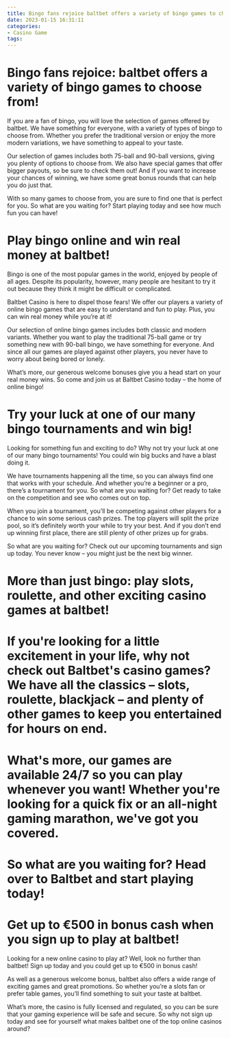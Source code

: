 ```yaml
---
title: Bingo fans rejoice baltbet offers a variety of bingo games to choose from!
date: 2023-01-15 16:31:11
categories:
- Casino Game
tags:
---
```



#  Bingo fans rejoice: baltbet offers a variety of bingo games to choose from!

If you are a fan of bingo, you will love the selection of games offered by baltbet. We have something for everyone, with a variety of types of bingo to choose from. Whether you prefer the traditional version or enjoy the more modern variations, we have something to appeal to your taste.

Our selection of games includes both 75-ball and 90-ball versions, giving you plenty of options to choose from. We also have special games that offer bigger payouts, so be sure to check them out! And if you want to increase your chances of winning, we have some great bonus rounds that can help you do just that.

With so many games to choose from, you are sure to find one that is perfect for you. So what are you waiting for? Start playing today and see how much fun you can have!

#  Play bingo online and win real money at baltbet!

Bingo is one of the most popular games in the world, enjoyed by people of all ages. Despite its popularity, however, many people are hesitant to try it out because they think it might be difficult or complicated.

Baltbet Casino is here to dispel those fears! We offer our players a variety of online bingo games that are easy to understand and fun to play. Plus, you can win real money while you’re at it!

Our selection of online bingo games includes both classic and modern variants. Whether you want to play the traditional 75-ball game or try something new with 90-ball bingo, we have something for everyone. And since all our games are played against other players, you never have to worry about being bored or lonely.

What’s more, our generous welcome bonuses give you a head start on your real money wins. So come and join us at Baltbet Casino today – the home of online bingo!

#  Try your luck at one of our many bingo tournaments and win big!

Looking for something fun and exciting to do? Why not try your luck at one of our many bingo tournaments! You could win big bucks and have a blast doing it.

We have tournaments happening all the time, so you can always find one that works with your schedule. And whether you’re a beginner or a pro, there’s a tournament for you. So what are you waiting for? Get ready to take on the competition and see who comes out on top.

When you join a tournament, you’ll be competing against other players for a chance to win some serious cash prizes. The top players will split the prize pool, so it’s definitely worth your while to try your best. And if you don’t end up winning first place, there are still plenty of other prizes up for grabs.

So what are you waiting for? Check out our upcoming tournaments and sign up today. You never know – you might just be the next big winner.

#  More than just bingo: play slots, roulette, and other exciting casino games at baltbet!

# If you're looking for a little excitement in your life, why not check out Baltbet's casino games? We have all the classics – slots, roulette, blackjack – and plenty of other games to keep you entertained for hours on end.

# What's more, our games are available 24/7 so you can play whenever you want! Whether you're looking for a quick fix or an all-night gaming marathon, we've got you covered.

# So what are you waiting for? Head over to Baltbet and start playing today!

#  Get up to €500 in bonus cash when you sign up to play at baltbet!

Looking for a new online casino to play at? Well, look no further than baltbet! Sign up today and you could get up to €500 in bonus cash!

As well as a generous welcome bonus, baltbet also offers a wide range of exciting games and great promotions. So whether you’re a slots fan or prefer table games, you’ll find something to suit your taste at baltbet.

What’s more, the casino is fully licensed and regulated, so you can be sure that your gaming experience will be safe and secure. So why not sign up today and see for yourself what makes baltbet one of the top online casinos around?